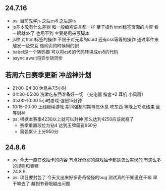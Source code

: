 ## 24.7.16

- ps: 目前先学js 之后es6 之后是ts
- js基本没有什么差别 和一般编程语言都一样 至于操作html标签页面的内容 看一眼就ok了 也用不到 主要是用来写脚本
- js种 对html标签的操作 不限于对元素的curd 还有css等等的操作 通过事件来触发一些交互 做网页的时候用的到
- babel是一个转码器 可以将es6的代码转换成es5的代码
- async await将异步转同步

## 若周六日赛季更新 冲战神计划

- 21:00-04:30 休息共7.5小时
- 04:30-05:00 洗漱吃东西准备好一切 （充电器 指套*2 耳机 小风扇）
- 05:00-10:00 5小时游戏 强制15分钟
- 10:15-00:00 上线继续游戏 期间强制时期睡觉休息 吃东西 等晚上12点结束 坐等封神
- ps: 根据本赛季4230以上就可以封神 那么达到4250应该就稳了
    - 赛季重置段位为钻4 达到王牌需要950分
    - 需要累计上分950分

## 24.8.6
- ps: 今天一直在改抽卡的内容 有点好奇别的游戏抽卡都是怎么实现的 有这么多的规则和表嘛 
- 24.8.9
- ps: 项目要封包了 今天又出来好多奇奇怪怪的bug 测试真的不知道在干嘛 早干嘛去了 越到节骨眼越出问题